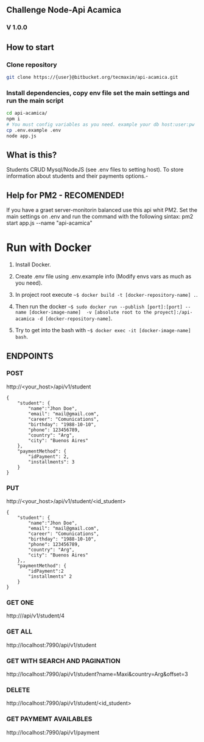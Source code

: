 ## Challenge Node-Api Acamica
### V 1.0.0

## How to start
### Clone repository
```bash
git clone https://{user}@bitbucket.org/tecmaxim/api-acamica.git
```
### Install dependencies, copy env file set the main settings and run the main script
```bash
cd api-acamica/
npm i
# You must config variables as you need. example your db host:user:pw
cp .env.example .env
node app.js
```

## What is this?
Students CRUD Mysql/NodeJS (see .env files to setting host). To store information about students and their payments options.-

## Help for PM2 - RECOMENDED!
If you have a graet server-monitorin balanced use this api whit PM2.
Set the main settings on .env and run the command with the following sintax:
pm2 start app.js --name "api-acamica"

# Run with Docker

1) Install Docker.

2) Create .env file using .env.example info (Modify envs vars as much as you need).

3) In project root execute ```~$ docker build -t [docker-repository-name] .```.

4) Then run the docker ```~$ sudo docker run --publish [port]:[port] --name [docker-image-name]  -v [absolute root to the proyect]:/api-acamica -d [docker-repository-name]```.

5) Try to get into the bash with ```~$ docker exec -it [docker-image-name] bash```.

## ENDPOINTS

### POST
http://<your_host>/api/v1/student
```
{
    "student": {
        "name":"Jhon Doe",
        "email": "mail@gmail.com",
        "career": "Comunications",
        "birthday": "1988-10-10",
        "phone": 123456789,
        "country": "Arg",
        "city": "Buenos Aires"
    },
    "paymentMethod": {
        "idPayment": 2,
        "installments": 3
    }
}
```

### PUT
http://<your_host>/api/v1/student/<id_student>
```
{    
    "student": {
        "name":"Jhon Doe",
        "email": "mail@gmail.com",
        "career": "Comunications",
        "birthday": "1988-10-10",
        "phone": 123456789,
        "country": "Arg",
        "city": "Buenos Aires"
    },,
    "paymentMethod": {
        "idPayment":2
        "installments" 2
    }
}
```

### GET ONE
http://<localhost>/api/v1/student/4

### GET ALL
http://localhost:7990/api/v1/student

### GET WITH SEARCH AND PAGINATION
http://localhost:7990/api/v1/student?name=Maxi&country=Arg&offset=3

### DELETE
http://localhost:7990/api/v1/student/<id_student>

### GET PAYMEMT AVAILABLES
http://localhost:7990/api/v1/payment
